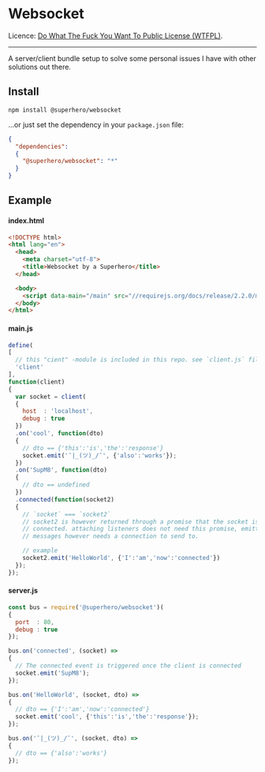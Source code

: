 # Websocket

Licence: [Do What The Fuck You Want To Public License (WTFPL)](http://www.wtfpl.net/about/).

---

A server/client bundle setup to solve some personal issues I have with other solutions out there.

## Install

`npm install @superhero/websocket`

...or just set the dependency in your `package.json` file:

```json
{
  "dependencies":
  {
    "@superhero/websocket": "*"
  }
}
```

## Example

#### index.html

```html
<!DOCTYPE html>
<html lang="en">
  <head>
    <meta charset="utf-8">
    <title>Websocket by a Superhero</title>
  </head>

  <body>
    <script data-main="/main" src="//requirejs.org/docs/release/2.2.0/minified/require.js"></script>
  </body>
</html>
```

#### main.js

```javascript
define(
[
  // this "cient" -module is included in this repo. see `client.js` file
  'client'
],
function(client)
{
  var socket = client(
  {
    host  : 'localhost',
    debug : true
  })
  .on('cool', function(dto)
  {
    // dto == {'this':'is','the':'response'}
    socket.emit('¯|_(ツ)_/¯', {'also':'works'});
  })
  .on('SupM8', function(dto)
  {
    // dto == undefined
  })
  .connected(function(socket2)
  {
    // `socket` === `socket2`
    // socket2 is however returned through a promise that the socket is
    // connected. attaching listeners does not need this promise, emitting
    // messages however needs a connection to send to.

    // example
    socket2.emit('HelloWorld', {'I':'am','now':'connected'})
  });
});
```

#### server.js

```javascript
const bus = require('@superhero/websocket')(
{
  port  : 80,
  debug : true
});

bus.on('connected', (socket) =>
{
  // The connected event is triggered once the client is connected
  socket.emit('SupM8');
});

bus.on('HelloWorld', (socket, dto) =>
{
  // dto == {'I':'am','now':'connected'}
  socket.emit('cool', {'this':'is','the':'response'});
});

bus.on('¯|_(ツ)_/¯', (socket, dto) =>
{
  // dto == {'also':'works'}
});
```
